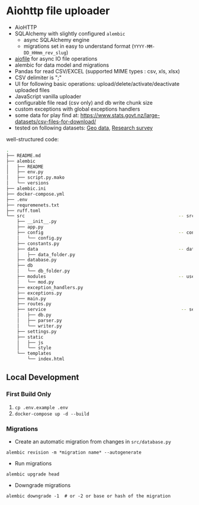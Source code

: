 # Aiohttp file uploader

- AioHTTP
- SQLAlchemy with slightly configured `alembic`
    - async SQLAlchemy engine
    - migrations set in easy to understand format (`YYYY-MM-DD_HHmm_rev_slug`)
- [aiofile](https://pypi.org/project/aiofile/) for async IO file operations
- alembic for data model and migrations
- Pandas for read CSV/EXCEL (supported MIME types : csv, xls, xlsx)
- CSV delimiter is ";"
- UI for following basic operations: upload/delete/activate/deactivate uploaded files
- JavaScript vanilla uploader
- configurable file read (csv only) and db write chunk size
- custom exceptions with global exceptions handlers
- some data for play find at: https://www.stats.govt.nz/large-datasets/csv-files-for-download/
- tested on following
  datasets: [Geo data](https://www.stats.govt.nz/assets/Uploads/New-Zealand-business-demography-statistics/New-Zealand-business-demography-statistics-At-February-2023/Download-data/geographic-units-by-industry-and-statistical-area-20002023-descending-order-.zip
  ), [Research survey](https://www.stats.govt.nz/assets/Uploads/Research-and-development-survey/Research-and-development-survey-2023/Download-data/research-and-development-survey-2023.csv)

well-structured code:

```bash
.
├── README.md
├── alembic
│   ├── README
│   ├── env.py
│   ├── script.py.mako
│   └── versions
├── alembic.ini
├── docker-compose.yml
├── .env
├── requremenets.txt
├── ruff.toml
└── src                                                          -- src
    ├── __init__.py
    ├── app.py
    ├── config                                                   -- config folder
    │   └── config.py
    ├── constants.py
    ├── data                                                     -- data folder
    │   ├── data_folder.py
    ├── database.py
    ├── db
    │   └── db_folder.py
    ├── modules                                                  -- user class folder
    │   └── mod.py
    ├── exception_handlers.py                                    
    ├── exceptions.py
    ├── main.py
    ├── routes.py                                                 
    ├── service                                                   -- services
    │   ├── db.py
    │   ├── parser.py
    │   └── writer.py
    ├── settings.py
    ├── static
    │   ├── js
    │   └── style
    └── templates
        └── index.html

```

## Local Development

### First Build Only

1. `cp .env.example .env`
2. `docker-compose up -d --build`

### Migrations

- Create an automatic migration from changes in `src/database.py`

```shell
alembic revision -m *migration name* --autogenerate
```

- Run migrations

```shell
alembic upgrade head
```

- Downgrade migrations

```shell
alembic downgrade -1  # or -2 or base or hash of the migration
```